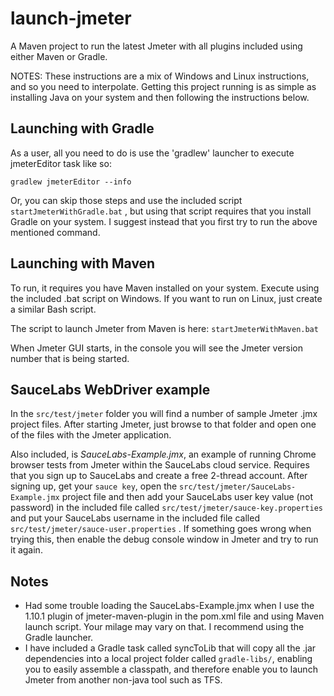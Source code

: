 # launch-jmeter

A Maven project to run the latest Jmeter with all plugins included using either Maven or Gradle.  

NOTES: These instructions are a mix of Windows and Linux instructions, and so you need to interpolate.  Getting this project running is as simple as installing Java on your system and then following the instructions below.

## Launching with Gradle

As a user, all you need to do is use the 'gradlew' launcher to execute jmeterEditor task like so:

    gradlew jmeterEditor --info

Or, you can skip those steps and use the included script ```startJmeterWithGradle.bat``` , but using that script requires that you install Gradle on your system.  I suggest instead that you first try to run the above mentioned command.

## Launching with Maven

To run, it requires you have Maven installed on your system.  Execute using the included .bat script 
on Windows.   If you want to run on Linux, just create a similar Bash script.

The script to launch Jmeter from Maven is here: ```startJmeterWithMaven.bat```

When Jmeter GUI starts, in the console you will see the Jmeter version number that is being started.

## SauceLabs WebDriver example

In the ```src/test/jmeter``` folder you will find a number of sample Jmeter .jmx project files. After starting Jmeter, just browse to that folder and open one of the files with the Jmeter application.

Also included, is *SauceLabs-Example.jmx*, an example of running Chrome browser tests from Jmeter within the SauceLabs cloud service.  Requires that you sign up to SauceLabs and create a free 2-thread account.    After signing up, get your ```sauce key```, open the ```src/test/jmeter/SauceLabs-Example.jmx``` project file and then add your SauceLabs user key value (not password) in the included file called ```src/test/jmeter/sauce-key.properties``` and put your SauceLabs username in the included file called ```src/test/jmeter/sauce-user.properties``` .   If something goes wrong when trying this, then enable the debug console window in Jmeter and try to run it again.

## Notes

* Had some trouble loading the SauceLabs-Example.jmx when I use the 1.10.1 plugin of jmeter-maven-plugin in the pom.xml file and using Maven launch script.   Your milage may vary on that.  I recommend using the Gradle launcher.
* I have included a Gradle task called syncToLib that will copy all the .jar dependencies into a local project folder called ```gradle-libs/```, enabling you to easily assemble a classpath, and therefore enable you to launch Jmeter from another non-java tool such as TFS.




